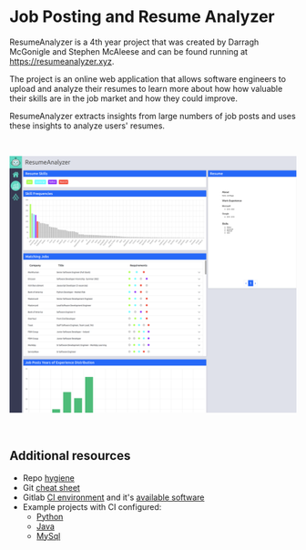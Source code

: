 # Job Posting and Resume Analyzer

ResumeAnalyzer is a 4th year project that was created by Darragh McGonigle and Stephen 
McAleese and can be found running at https://resumeanalyzer.xyz.

The project is an online web application that allows software engineers to upload and analyze their resumes to learn more 
about how how valuable their skills are in the job market and how they could improve.

ResumeAnalyzer extracts insights from large numbers of job posts and uses these insights to analyze users' resumes.

<br>

![](./res/project-screenshot.png)

<br>

## Additional resources

- Repo [hygiene](https://gitlab.computing.dcu.ie/sblott/local-gitlab-documentation/blob/master/repo-hygiene.md)
- Git [cheat sheet](https://gitlab.computing.dcu.ie/sblott/local-gitlab-documentation/blob/master/cheat-sheet.md)
- Gitlab [CI environment](https://gitlab.computing.dcu.ie/sblott/docker-ci-environment) and it's [available software](https://gitlab.computing.dcu.ie/sblott/docker-ci-environment/blob/master/Dockerfile)
- Example projects with CI configured:
   * [Python](https://gitlab.computing.dcu.ie/sblott/test-project-python)
   * [Java](https://gitlab.computing.dcu.ie/sblott/test-project-java)
   * [MySql](https://gitlab.computing.dcu.ie/sblott/test-project-mysql)

